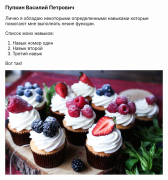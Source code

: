 ### Пупкин Василий Петрович

Лично я обладаю некоторыми определенными навыками которые помогают мне выполнять некие функции.

Список моих навыков:

1. Навык номер один
1. Навык второй
1. Третий навык

Вот так!

![img](https://github.com/Vicodin78/my-resume/blob/master/img/img_1.jpg)
